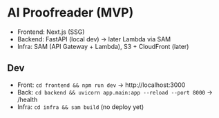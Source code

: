 # AI Proofreader (MVP)

- Frontend: Next.js (SSG)
- Backend: FastAPI (local dev) → later Lambda via SAM
- Infra: SAM (API Gateway + Lambda), S3 + CloudFront (later)

## Dev

- Front: `cd frontend && npm run dev` → http://localhost:3000
- Back: `cd backend && uvicorn app.main:app --reload --port 8000` → /health
- Infra: `cd infra && sam build` (no deploy yet)
